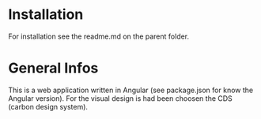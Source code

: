 # Installation
For installation see the readme.md on the parent folder.

# General Infos
This is a web application written in Angular (see package.json for know the Angular version).
For the visual design is had been choosen the CDS (carbon design system).